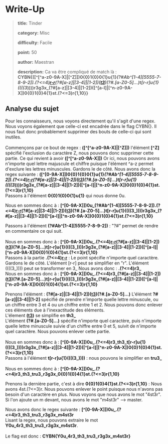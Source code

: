 # Write-Up
> **title:** Tinder
>
> **category:** Misc
>
> **difficulty:** Facile
>
> **point:** 50
>
> **author:** Maestran
>
> **description:**
> Ca va être compliqué de match là : <br>
> **CYBN{([^[^a-z0-9A-X]|[^Z]])0{0}1{0}0{1}u{1}_(?#Ab^[1-4][5555-7-8-9-2]).(?<=4)[r-r]((((3_))))(?#[a-z]|[3-4]|[1-2])([t](h)[3](_))(?#.[a-Z0-5]...)t[r-r]u{1}((((3_))))r3g3x_(?#[a-z]|[3-4]|[1-2])([^[a-l]|[^n-z0-9A-X])0{0}1{0}4{1}st.(?<=3)r{1,10}}**

## Analyse du sujet
Pour les connaisseurs, nous voyons directement qu'il s'agit d'une regex. Nous voyons également que celle-ci est encadrée dans le flag CYBN{}. Il nous faut donc probablement supprimer des bouts de celle-ci qui sont inutiles.<br><br>
Commençons par ce bout de regex : **([^[^a-z0-9A-X]|[^Z]])**
l'élément **[^Z]** spécifié l'exclusion du caractère Z, nous pouvons donc supprimer cette partie. Ce qui revient à avoir **([^[^a-z0-9A-X]])** Or ici, nous pouvons avons n'importe quel lettre majuscule et chiffre puisque l'élément ^a-z permet d'exclure les lettres minuscules. Gardons le de côté.
Nous avons donc la regex suivante : **([^[0-9A-X]])0{0}1{0}0{1}u{1}_(?#Ab^[1-4][5555-7-8-9-2]).(?<=4)[r-r]((((3_))))(?#[a-z]|[3-4]|[1-2])([t](h)[3](_))(?#.[a-Z0-5]...)t[r-r]u{1}((((3_))))r3g3x_(?#[a-z]|[3-4]|[1-2])([^[a-l]|[^n-z0-9A-X])0{0}1{0}4{1}st.(?<=3)r{1,10}**<br>
Passons à l'élément **0{0}1{0}0{1}u{1}** qui nous donne 0u.<br>

Nous en sommes donc à : **[^[0-9A-X]])0u_(?#Ab^[1-4][5555-7-8-9-2]).(?<=4)[r-r]((((3_))))(?#[a-z]|[3-4]|[1-2])([t](h)[3](_))(?#.[a-Z0-5]...)t[r-r]u{1}((((3_))))r3g3x_(?#[a-z]|[3-4]|[1-2])([^[a-l]|[^n-z0-9A-X])0{0}1{0}4{1}st.(?<=3)r{1,10}**

Passons à l'élément **(?#Ab^[1-4][5555-7-8-9-2])** : "?#" permet de rendre en commentaire ce qui suit.<br><br>
Nous en sommes donc à : **[^[0-9A-X]])0u_.(?<=4)[r-r]((((3_))))(?#[a-z]|[3-4]|[1-2])([t](h)[3](_))(?#.[a-Z0-5]...)t[r-r]u{1}((((3_))))r3g3x_(?#[a-z]|[3-4]|[1-2])([^[a-l]|[^n-z0-9A-X])0{0}1{0}4{1}st.(?<=3)r{1,10}**<br>
Passons à la partie **.(?<=4)[r-r]((((3_))))** :  Le point spécifie n'importe quel caractère. Gardons le de côté. L'élément [r-r] peut se simplifier en "r". L'élément ((((3_)))) peut se transformer en 3_
Nous avons donc : **.(?<=4)r3_**<br>
Nous en sommes donc à : **[^[0-9A-X]])0u_.(?<=4)r3_(?#[a-z]|[3-4]|[1-2])([t](h)[3](_))(?#.[a-Z0-5]...)t[r-r]u{1}((((3_))))r3g3x_(?#[a-z]|[3-4]|[1-2])([^[a-l]|[^n-z0-9A-X])0{0}1{0}4{1}st.(?<=3)r{1,10}**

Prenons l'élément : **(?#[a-z]|[3-4]|[1-2])([t](h)[3](_))(?#.[a-Z0-5]...)**
L'élément **?#[a-z]|[3-4]|[1-2]** spécifié de prendre n'importe quelle lettre minuscule, ou un chiffre entre 3 et 4 ou un chiffre entre 1 et 2. Nous pouvons donc enlever ces éléments due à l'inexactitude des éléments.<br>
L'élement **([t](h)[3](_))** se simplifie en **th3_**<br>
L'élément **(?#.[a-Z0-5]...)** spécifie n'importe quel caractère, puis n'importe quelle lettre minuscule suivie d'un chiffre entre 0 et 5, suivit de n'importe quel caractère. Nous pouvons enlever cette partie.<br><br>
Nous en sommes donc à : **[^[0-9A-X]])0u_.(?<=4)r3_th3_t[r-r]u{1}((((3_))))r3g3x_(?#[a-z]|[3-4]|[1-2])([^[a-l]|[^n-z0-9A-X])0{0}1{0}4{1}st.(?<=3)r{1,10}**<br>
Passons à l'élément **t[r-r]u{1}((((3_))))** : nous pouvons le simplifier en **tru3_**<br><br>
Nous en sommes donc à : **[^[0-9A-X]])0u_.(?<=4)r3_th3_tru3_r3g3x_0{0}1{0}4{1}st.(?<=3)r{1,10}**

Prenons la dernière partie, c'est à dire **0{0}1{0}4{1}st.(?<=3)r{1,10}** : Nous avons 4st.(?<=3)r.  Nous pouvons enlever le point puisque nous n'avons pas besoin d'un caractère en plus. Nous voyons que nous avons le mot "4st3r". Si l'on ajoute un m devant, nous avons le mot "m4st3r" --> master. <br>

Nous avons donc le regex suivante : **[^[0-9A-X]])0u_.(?<=4)r3_th3_tru3_r3g3x_m4st3r**<br>
Lisant la regex, nous pouvons extraire le mot **Y0u_4r3_th3_tru3_r3g3x_m4st3r**.<br><br>
Le flag est donc : **CYBN{Y0u_4r3_th3_tru3_r3g3x_m4st3r}**

